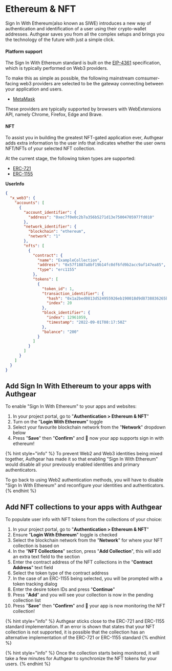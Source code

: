 # Ethereum & NFT

Sign In With Ethereum(also known as SIWE) introduces a new way of authentication and identification of a user using their crypto-wallet addresses. Authgear saves you from all the complex setups and brings you the technology of the future with just a simple click.

#### Platform support

The Sign In With Ethereum standard is built on the [EIP-4361](https://eips.ethereum.org/EIPS/eip-4361) specification, which is typically performed on Web3 providers.

To make this as simple as possible, the following mainstream comsumer-facing web3 providers are selected to be the gateway connecting between your application and users.

* [MetaMask](https://metamask.io/)

These providers are typically supported by browsers with WebExtensions API, namely Chrome, Firefox, Edge and Brave.

#### NFT

To assist you in building the greatest NFT-gated application ever, Authgear adds extra information to the user info that indicates whether the user owns NFT/NFTs of your selected NFT collection.

At the current stage, the following token types are supported:

* [ERC-721](https://eips.ethereum.org/EIPS/eip-721)
* [ERC-1155](https://eips.ethereum.org/EIPS/eip-1155)

**UserInfo**

```json
{
  "x_web3": {
    "accounts": [
      {
        "account_identifier": {
          "address": "0xec7f0e0c2b7a356b5271d13e75004705977fd010"
        },
        "network_identifier": {
          "blockchain": "ethereum",
          "network": "1"
        },
        "nfts": [
          {
            "contract": {
              "name": "ExampleCollection",
              "address": "0x57f1887a8bf19b14fc0df6fd9b2acc9af147ea85",
              "type": "erc1155"
            },
            "tokens": [
              {
                "token_id": 1,
                "transaction_identifier": {
                  "hash": "0x1a2bed0813d524955926eb190018d9d8738836265b352e1c43dc2d5762f9c20B",
                  "index": 20
                },
                "block_identifier": {
                  "index": 12961059,
                  "timestamp": "2022-09-01T08:17:50Z"
                },
                "balance": "200"
              }
            ]
          }
        ]
      }
    ]
  }
}
```

## Add Sign In With Ethereum to your apps with Authgear

To enable "Sign In With Ethereum" to your apps and websites:

1. In your project portal, go to "**Authentication > Ethereum & NFT**"
2. Turn on the "**Login With Ethereum**" toggle
3. Select your favourite blockchain network from the "**Network**" dropdown below
4. Press "**Save**" then "**Confirm**" and :tada: now your app supports sign in with ethereum!

{% hint style="info" %}
To prevent Web2 and Web3 identities being mixed together, Authgear has made it so that enabling "Sign In With Ethereum" would disable all your previously enabled identities and primary authenticators.

To go back to using Web2 authentication methods, you will have to disable "Sign In With Ethereum" and reconfigure your identities and authenticators.
{% endhint %}

## Add NFT collections to your apps with Authgear

To populate user info with NFT tokens from the collections of your choice:

1. In your project portal, go to "**Authentication > Ethereum & NFT**"
2. Ensure "**Login With Ethereum**" toggle is checked
3. Select the blockchain network from the "**Network**" for where your NFT collection is based on
4. In the "**NFT Collections**" section, press "**Add Collection**", this will add an extra text field to the section
5. Enter the contract address of the NFT collections in the "**Contract Address**" text field
6. Select the token type of the contract address
  1. In the case of an ERC-1155 being selected, you will be prompted with a token tracking dialog
  2. Enter the desire token IDs and press "**Continue**"
7. Press "**Add**" and you will see your collection is now in the pending collection list
8. Press "**Save**" then "**Confirm**" and :tada: your app is now monitoring the NFT collection!

{% hint style="info" %}
Authgear sticks close to the ERC-721 and ERC-1155 standard implementation. If an error is shown that states that your NFT collection is not supported, it is possible that the collection has an alternative implementation of the ERC-721 or ERC-1155 standard
{% endhint %}

{% hint style="info" %}
Once the collection starts being monitored, it will take a few minutes for Authgear to synchronize the NFT tokens for your users.
{% endhint %}
